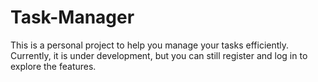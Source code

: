 # Task-Manager
This is a personal project to help you manage your tasks efficiently.            Currently, it is under development, but you can still register and log in to explore the features.
